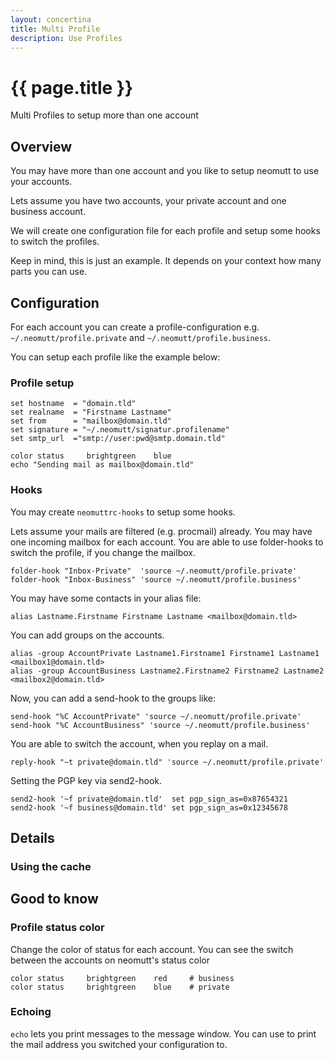 ```yaml
---
layout: concertina
title: Multi Profile 
description: Use Profiles 
---
```


# {{ page.title }}

Multi Profiles to setup more than one account

## Overview

You may have more than one account and you like to setup neomutt to
use your accounts. 

Lets assume you have two accounts, your private account and one
business account.

We will create one configuration file for each profile and setup some
hooks to switch the profiles.

Keep in mind, this is just an example. It depends on your context how
many parts you can use.

## Configuration

For each account you can create a profile-configuration e.g.
`~/.neomutt/profile.private` and `~/.neomutt/profile.business`.

You can setup each profile like the example below:

### Profile setup

	set hostname  = "domain.tld"
	set realname  = "Firstname Lastname"
	set from      = "mailbox@domain.tld"
	set signature = "~/.neomutt/signatur.profilename"	
	set smtp_url  ="smtp://user:pwd@smtp.domain.tld"

	color status     brightgreen    blue
	echo "Sending mail as mailbox@domain.tld"

### Hooks

You may create `neomuttrc-hooks` to setup some hooks.

Lets assume your mails are filtered (e.g. procmail) already. You may
have one incoming mailbox for each account. You are able to use
folder-hooks to switch the profile, if you change the mailbox.

	folder-hook "Inbox-Private"  'source ~/.neomutt/profile.private'
	folder-hook "Inbox-Business" 'source ~/.neomutt/profile.business'

You may have some contacts in your alias file:

	alias Lastname.Firstname Firstname Lastname <mailbox@domain.tld>
You can add groups on the accounts.
	
	alias -group AccountPrivate Lastname1.Firstname1 Firstname1 Lastname1 <mailbox1@domain.tld>
	alias -group AccountBusiness Lastname2.Firstname2 Firstname2 Lastname2 <mailbox2@domain.tld>

Now, you can add a send-hook to the groups like:

	send-hook "%C AccountPrivate" 'source ~/.neomutt/profile.private'
	send-hook "%C AccountBusiness" 'source ~/.neomutt/profile.business'

You are able to switch the account, when you replay on a mail.

	reply-hook "~t private@domain.tld" 'source ~/.neomutt/profile.private'

Setting the PGP key via send2-hook.

	send2-hook '~f private@domain.tld'  set pgp_sign_as=0x87654321
	send2-hook '~f business@domain.tld' set pgp_sign_as=0x12345678


## Details

### Using the cache

## Good to know

### Profile status color 

Change the color of status for each account. You can see the switch
between the accounts on neomutt's status color

	color status     brightgreen    red 	# business
	color status     brightgreen    blue	# private

### Echoing

`echo` lets you print messages to the message window. You can use to print the mail address you switched your configuration to.
